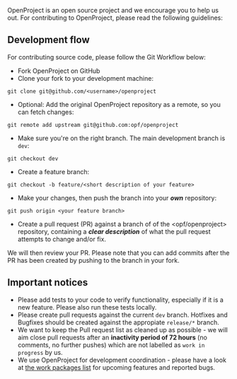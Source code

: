 OpenProject is an open source project and we encourage you to help us out. For contributing to OpenProject, please read the following guidelines:

## Development flow
For contributing source code, please follow the Git Workflow below:

- Fork OpenProject on GitHub
- Clone your fork to your development machine: 

```
git clone git@github.com/<username>/openproject
```

- Optional: Add the original OpenProject repository as a remote, so you can fetch changes: 

```
git remote add upstream git@github.com:opf/openproject
```

- Make sure you're on the right branch. The main development branch is `dev`: 

```
git checkout dev
```

- Create a feature branch: 

```
git checkout -b feature/<short description of your feature>
```

- Make your changes, then push the branch into your ***own*** repository:

```
git push origin <your feature branch>
```

- Create a pull request (PR) against a branch of of the <opf/openproject> repository, containing a ***clear description*** of what the pull request attempts to change and/or fix. 

We will then review your PR. Please note that you can add commits after the PR has been created by pushing to the branch in your fork.

## Important notices

- Please add tests to your code to verify functionality, especially if it is a new feature. Please also run these tests locally.
- Please create pull requests against the current `dev` branch. Hotfixes and Bugfixes should be created against the appropiate `release/*` branch.
- We want to keep the Pull request list as cleaned up as possible - we will aim close pull requests after an **inactivity period of 72 hours** (no comments, no further pushes) which are not labelled as `work in progress` by us.
- We use OpenProject for development coordination - please have a look at [the work packages list](https://community.openproject.org/projects/openproject/work_packages) for upcoming features and reported bugs.
